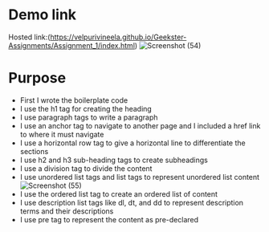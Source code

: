# Demo link
Hosted link:(https://velpurivineela.github.io/Geekster-Assignments/Assignment_1/index.html)
![Screenshot (54)](https://github.com/VelpuriVineela/Geekster-Assignments/assets/134683293/907c7bd3-34a4-4c69-97b7-20cd78d93d63)
# Purpose
- First I wrote the boilerplate code
- I use the h1 tag for creating the heading 
- I use paragraph tags to write a paragraph
- I use an anchor tag to navigate to another page and I included a href link to where it must navigate
- I use a horizontal row tag to give a horizontal line to differentiate the sections
- I use h2 and h3 sub-heading tags to create subheadings
- I use a division tag to divide the content
- I use unordered list tags and list tags to represent unordered list content
![Screenshot (55)](https://github.com/VelpuriVineela/Geekster-Assignments/assets/134683293/4c56518b-a920-4719-9b31-f6a28a4574da)
- I use the ordered list tag to create an ordered list of content
- I use description list tags like dl, dt, and dd to represent description terms and their descriptions
- I use pre tag to represent the content as pre-declared

